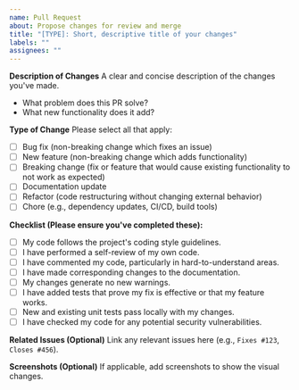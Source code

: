 ```yaml
---
name: Pull Request
about: Propose changes for review and merge
title: "[TYPE]: Short, descriptive title of your changes"
labels: ""
assignees: ""
---
```


**Description of Changes**
A clear and concise description of the changes you've made.

- What problem does this PR solve?
- What new functionality does it add?

**Type of Change**
Please select all that apply:

- [ ] Bug fix (non-breaking change which fixes an issue)
- [ ] New feature (non-breaking change which adds functionality)
- [ ] Breaking change (fix or feature that would cause existing functionality to not work as expected)
- [ ] Documentation update
- [ ] Refactor (code restructuring without changing external behavior)
- [ ] Chore (e.g., dependency updates, CI/CD, build tools)

**Checklist (Please ensure you've completed these):**

- [ ] My code follows the project's coding style guidelines.
- [ ] I have performed a self-review of my own code.
- [ ] I have commented my code, particularly in hard-to-understand areas.
- [ ] I have made corresponding changes to the documentation.
- [ ] My changes generate no new warnings.
- [ ] I have added tests that prove my fix is effective or that my feature works.
- [ ] New and existing unit tests pass locally with my changes.
- [ ] I have checked my code for any potential security vulnerabilities.

**Related Issues (Optional)**
Link any relevant issues here (e.g., `Fixes #123`, `Closes #456`).

**Screenshots (Optional)**
If applicable, add screenshots to show the visual changes.
